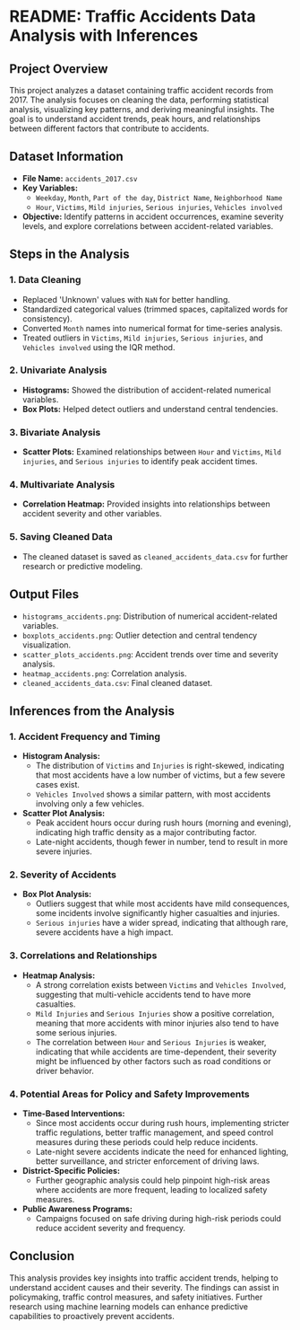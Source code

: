 # README: Traffic Accidents Data Analysis with Inferences

## Project Overview
This project analyzes a dataset containing traffic accident records from 2017. The analysis focuses on cleaning the data, performing statistical analysis, visualizing key patterns, and deriving meaningful insights. The goal is to understand accident trends, peak hours, and relationships between different factors that contribute to accidents.

## Dataset Information
- **File Name:** `accidents_2017.csv`
- **Key Variables:**
  - `Weekday`, `Month`, `Part of the day`, `District Name`, `Neighborhood Name`
  - `Hour`, `Victims`, `Mild injuries`, `Serious injuries`, `Vehicles involved`
- **Objective:** Identify patterns in accident occurrences, examine severity levels, and explore correlations between accident-related variables.

## Steps in the Analysis

### 1. Data Cleaning
- Replaced 'Unknown' values with `NaN` for better handling.
- Standardized categorical values (trimmed spaces, capitalized words for consistency).
- Converted `Month` names into numerical format for time-series analysis.
- Treated outliers in `Victims`, `Mild injuries`, `Serious injuries`, and `Vehicles involved` using the IQR method.

### 2. Univariate Analysis
- **Histograms:** Showed the distribution of accident-related numerical variables.
- **Box Plots:** Helped detect outliers and understand central tendencies.

### 3. Bivariate Analysis
- **Scatter Plots:** Examined relationships between `Hour` and `Victims`, `Mild injuries`, and `Serious injuries` to identify peak accident times.

### 4. Multivariate Analysis
- **Correlation Heatmap:** Provided insights into relationships between accident severity and other variables.

### 5. Saving Cleaned Data
- The cleaned dataset is saved as `cleaned_accidents_data.csv` for further research or predictive modeling.

## Output Files
- `histograms_accidents.png`: Distribution of numerical accident-related variables.
- `boxplots_accidents.png`: Outlier detection and central tendency visualization.
- `scatter_plots_accidents.png`: Accident trends over time and severity analysis.
- `heatmap_accidents.png`: Correlation analysis.
- `cleaned_accidents_data.csv`: Final cleaned dataset.

## Inferences from the Analysis

### 1. Accident Frequency and Timing
- **Histogram Analysis:**
  - The distribution of `Victims` and `Injuries` is right-skewed, indicating that most accidents have a low number of victims, but a few severe cases exist.
  - `Vehicles Involved` shows a similar pattern, with most accidents involving only a few vehicles.
- **Scatter Plot Analysis:**
  - Peak accident hours occur during rush hours (morning and evening), indicating high traffic density as a major contributing factor.
  - Late-night accidents, though fewer in number, tend to result in more severe injuries.

### 2. Severity of Accidents
- **Box Plot Analysis:**
  - Outliers suggest that while most accidents have mild consequences, some incidents involve significantly higher casualties and injuries.
  - `Serious injuries` have a wider spread, indicating that although rare, severe accidents have a high impact.

### 3. Correlations and Relationships
- **Heatmap Analysis:**
  - A strong correlation exists between `Victims` and `Vehicles Involved`, suggesting that multi-vehicle accidents tend to have more casualties.
  - `Mild Injuries` and `Serious Injuries` show a positive correlation, meaning that more accidents with minor injuries also tend to have some serious injuries.
  - The correlation between `Hour` and `Serious Injuries` is weaker, indicating that while accidents are time-dependent, their severity might be influenced by other factors such as road conditions or driver behavior.

### 4. Potential Areas for Policy and Safety Improvements
- **Time-Based Interventions:**
  - Since most accidents occur during rush hours, implementing stricter traffic regulations, better traffic management, and speed control measures during these periods could help reduce incidents.
  - Late-night severe accidents indicate the need for enhanced lighting, better surveillance, and stricter enforcement of driving laws.
- **District-Specific Policies:**
  - Further geographic analysis could help pinpoint high-risk areas where accidents are more frequent, leading to localized safety measures.
- **Public Awareness Programs:**
  - Campaigns focused on safe driving during high-risk periods could reduce accident severity and frequency.

## Conclusion
This analysis provides key insights into traffic accident trends, helping to understand accident causes and their severity. The findings can assist in policymaking, traffic control measures, and safety initiatives. Further research using machine learning models can enhance predictive capabilities to proactively prevent accidents.





